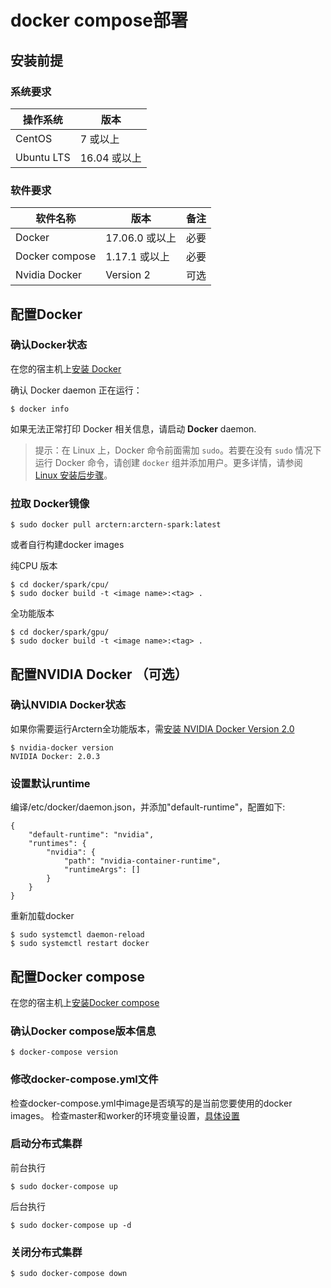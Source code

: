 # docker compose部署

## 安装前提

### 系统要求


| 操作系统    | 版本          |
| ---------- | ------------ |
| CentOS     | 7 或以上      |
| Ubuntu LTS | 16.04 或以上  |

### 软件要求


| 软件名称        | 版本          | 备注  |
| ----------     | ------------ | ----- |
| Docker         | 17.06.0 或以上| 必要  |
| Docker compose | 1.17.1 或以上 | 必要  |
| Nvidia Docker  | Version 2    | 可选  |

## 配置Docker

### 确认Docker状态
在您的宿主机上[安装 Docker](https://docs.docker.com/install/)

确认 Docker daemon 正在运行：

```shell
$ docker info
```

如果无法正常打印 Docker 相关信息，请启动 **Docker** daemon.

> 提示：在 Linux 上，Docker 命令前面需加 `sudo`。若要在没有 `sudo` 情况下运行 Docker 命令，请创建 `docker` 组并添加用户。更多详情，请参阅 [Linux 安装后步骤](https://docs.docker.com/install/linux/linux-postinstall/)。

### 拉取 Docker镜像

```shell
$ sudo docker pull arctern:arctern-spark:latest
```
或者自行构建docker images

纯CPU 版本
```shell
$ cd docker/spark/cpu/
$ sudo docker build -t <image name>:<tag> .
```

全功能版本
```shell
$ cd docker/spark/gpu/
$ sudo docker build -t <image name>:<tag> .
```

## 配置NVIDIA Docker （可选）

### 确认NVIDIA Docker状态
如果你需要运行Arctern全功能版本，需[安装 NVIDIA Docker Version 2.0](https://github.com/nvidia/nvidia-docker/wiki/Installation-(version-2.0))

```shell
$ nvidia-docker version
NVIDIA Docker: 2.0.3
```
### 设置默认runtime

编译/etc/docker/daemon.json，并添加"default-runtime"，配置如下:

```
{
    "default-runtime": "nvidia",
    "runtimes": {
        "nvidia": {
            "path": "nvidia-container-runtime",
            "runtimeArgs": []
        }
    }
}
```
重新加载docker

```shell
$ sudo systemctl daemon-reload
$ sudo systemctl restart docker
```

## 配置Docker compose
在您的宿主机上[安装Docker compose](https://docs.docker.com/compose/install/)

### 确认Docker compose版本信息

```shell
$ docker-compose version
```

### 修改docker-compose.yml文件

检查docker-compose.yml中image是否填写的是当前您要使用的docker images。
检查master和worker的环境变量设置，[具体设置](https://spark.apache.org/docs/latest/spark-standalone.html)

### 启动分布式集群

前台执行
```shell
$ sudo docker-compose up
```

后台执行
```shell
$ sudo docker-compose up -d
```

### 关闭分布式集群

```shell
$ sudo docker-compose down
```
